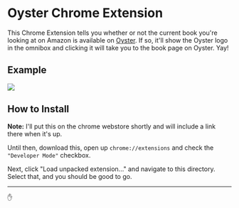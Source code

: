 # Oyster Chrome Extension

This Chrome Extension tells you whether or not the current book you're looking at on Amazon is available on [Oyster](://oysterbooks.com). If so, it'll show the Oyster logo in the omnibox and clicking it will take you to the book page on Oyster. Yay!

## Example

![](http://cl.ly/image/2c221s293T1Y/Screen%20Shot%202015-01-28%20at%2021.27.21.png)

## How to Install

**Note:** I'll put this on the chrome webstore shortly and will include a link there when it's up.

Until then, download this, open up `chrome://extensions` and check the `"Developer Mode"` checkbox.

Next, click "Load unpacked extension..." and navigate to this directory. Select that, and you should be good to go.

---

:hand:
